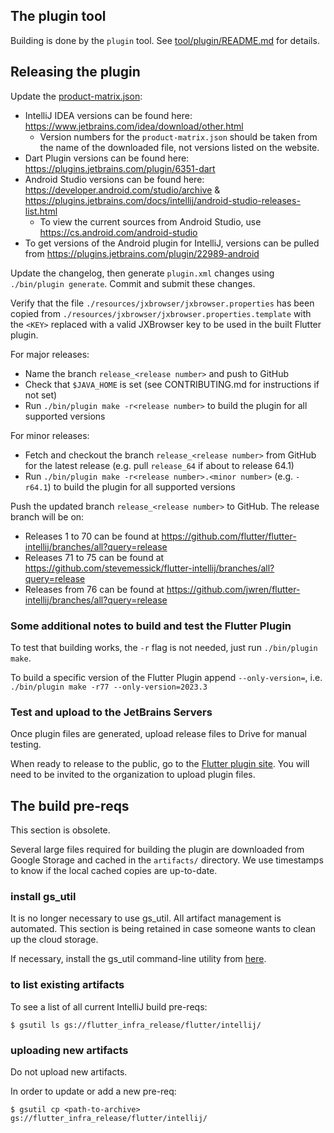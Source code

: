 ## The plugin tool

Building is done by the `plugin` tool. See [tool/plugin/README.md](../tool/plugin/README.md) for details.

## Releasing the plugin

Update the [product-matrix.json](../product-matrix.json):
- IntelliJ IDEA versions can be found here: https://www.jetbrains.com/idea/download/other.html
  - Version numbers for the `product-matrix.json` should be taken from the name of the downloaded file, not versions listed on the website.
- Dart Plugin versions can be found here: https://plugins.jetbrains.com/plugin/6351-dart
- Android Studio versions can be found here: https://developer.android.com/studio/archive & https://plugins.jetbrains.com/docs/intellij/android-studio-releases-list.html
  - To view the current sources from Android Studio, use https://cs.android.com/android-studio
- To get versions of the Android plugin for IntelliJ, versions can be pulled from https://plugins.jetbrains.com/plugin/22989-android

Update the changelog, then generate `plugin.xml` changes using `./bin/plugin generate`. Commit and submit these changes.

Verify that the file `./resources/jxbrowser/jxbrowser.properties` has been copied from `./resources/jxbrowser/jxbrowser.properties.template` with the `<KEY>` replaced with a valid JXBrowser key to be used in the built Flutter plugin.

For major releases:
- Name the branch `release_<release number>` and push to GitHub
- Check that `$JAVA_HOME` is set (see CONTRIBUTING.md for instructions if not set)
- Run `./bin/plugin make -r<release number>` to build the plugin for all supported versions

For minor releases:
- Fetch and checkout the branch `release_<release number>` from GitHub for the latest release (e.g. pull `release_64` if about to release 64.1)
- Run `./bin/plugin make -r<release number>.<minor number>` (e.g. `-r64.1`) to build the plugin for all supported versions

Push the updated branch `release_<release number>` to GitHub. The release branch will be on:
- Releases 1 to 70 can be found at https://github.com/flutter/flutter-intellij/branches/all?query=release
- Releases 71 to 75 can be found at https://github.com/stevemessick/flutter-intellij/branches/all?query=release
- Releases from 76 can be found at https://github.com/jwren/flutter-intellij/branches/all?query=release

### Some additional notes to build and test the Flutter Plugin

To test that building works, the `-r` flag is not needed, just run `./bin/plugin make`.

To build a specific version of the Flutter Plugin append `--only-version=`, i.e. `./bin/plugin make -r77 --only-version=2023.3`

### Test and upload to the JetBrains Servers

Once plugin files are generated, upload release files to Drive for manual testing.

When ready to release to the public, go to the [Flutter plugin site](https://plugins.jetbrains.com/plugin/9212-flutter). You will need to be invited to the organization to upload plugin files.

## The build pre-reqs

This section is obsolete.

Several large files required for building the plugin are downloaded from Google Storage
and cached in the `artifacts/` directory. We use timestamps to know if the local cached
copies are up-to-date.

### install gs_util

It is no longer necessary to use gs_util. All artifact management is automated.
This section is being retained in case someone wants to clean up the cloud storage.

If necessary, install the gs_util command-line utility from
[here](https://cloud.google.com/storage/docs/gsutil_install).

### to list existing artifacts

To see a list of all current IntelliJ build pre-reqs:

```shell
$ gsutil ls gs://flutter_infra_release/flutter/intellij/
```

### uploading new artifacts

Do not upload new artifacts.

In order to update or add a new pre-req:

```shell
$ gsutil cp <path-to-archive> gs://flutter_infra_release/flutter/intellij/
```
